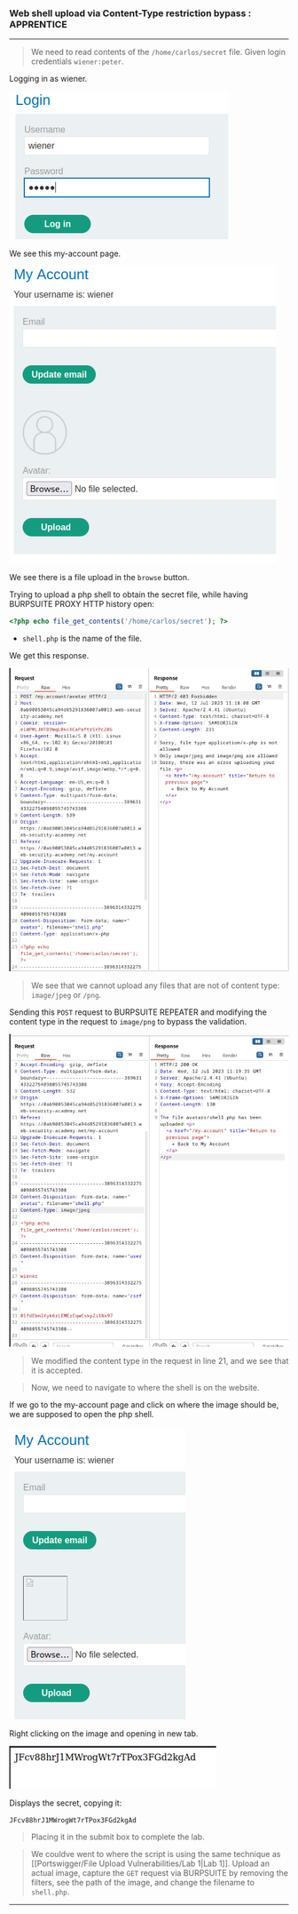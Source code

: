 
### Web shell upload via Content-Type restriction bypass : APPRENTICE

---

> We need to read contents of the `/home/carlos/secret` file. Given login credentials `wiener:peter`.

Logging in as wiener.

![](./screenshots/lab1-login.png)

We see this my-account page.

![](./screenshots/lab1-account.png)

We see there is a file upload in the `browse` button.

Trying to upload a php shell to obtain the secret file, while having BURPSUITE PROXY HTTP history open:
```PHP
<?php echo file_get_contents('/home/carlos/secret'); ?>
```
- `shell.php` is the name of the file.

We get this response.

![](./screenshots/lab2-repeater.png)

> We see that we cannot upload any files that are not of content type: `image/jpeg` or `/png`.

Sending this `POST` request to BURPSUITE REPEATER and modifying the content type in the request to `image/png` to bypass the validation.

![](./screenshots/lab2-modified.png)

> We modified the content type in the request in line 21, and we see that it is accepted.

> Now, we need to navigate to where the shell is on the website.

If we go to the my-account page and click on where the image should be, we are supposed to open the php shell.

![](./screenshots/lab2-acc.png)

Right clicking on the image and opening in new tab.

![](./screenshots/lab2-secret.png)

Displays the secret, copying it:
```
JFcv88hrJ1MWrogWt7rTPox3FGd2kgAd
```

> Placing it in the submit box to complete the lab.

> We couldve went to where the script is using the same technique as [[Portswigger/File Upload Vulnerabilities/Lab 1|Lab 1]]. Upload an actual image, capture the `GET` request via BURPSUITE by removing the filters, see the path of the image, and change the filename to `shell.php`. 

---
